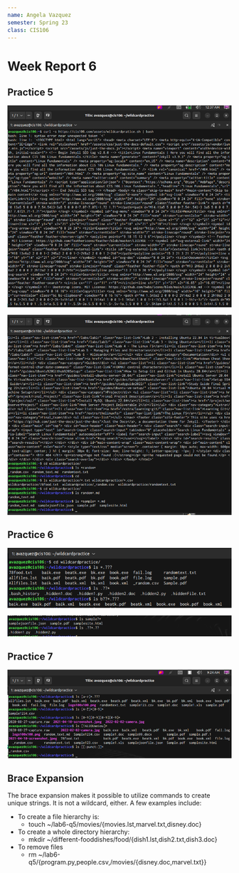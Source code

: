 ```yaml
---
name: Angela Vazquez
semester: Spring 23
class: CIS106
---
```


# Week Report 6

## Practice 5

![p5](q5.16.png)<br>

![p5](q5.2.png)<br>

## Practice 6 

![p6](q6.1.png)<br>

![p6](q6.2.png)<br>

## Practice 7 

![p7](p7.png)<br>

## Brace Expansion


The brace expansion makes it possible to utilize commands to create unique strings. It is not a wildcard, either. A few examples include:  
* To create a file hierarchy is: 
  * touch ~/lab6-q5/movies/{movies.lst,marvel.txt,disney.doc}
* To create a whole directory hierarchy:
  * mkdir ~/different-fooddishes/food/{dish1.lst,dish2.txt,dish3.doc}
* To remove files
  * rm ~/lab6-q5/{program.py,people.csv,/movies/{disney.doc,marvel.txt}}
